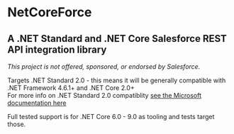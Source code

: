 # NetCoreForce 

## A .NET Standard and .NET Core Salesforce REST API integration library
*This project is not offered, sponsored, or endorsed by Salesforce.*

Targets .NET Standard 2.0 - this means it will be generally compatible with .NET Framework 4.6.1+ and .NET Core 2.0+  
For more info on .NET Standard 2.0 compatiblity [see the Microsoft documentation here](https://learn.microsoft.com/en-us/dotnet/standard/net-standard?tabs=net-standard-2-0)

Full tested support is for .NET Core 6.0 - 9.0 as tooling and tests target those.